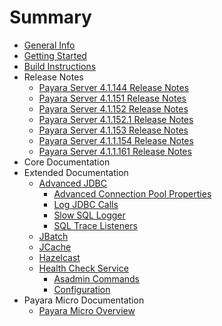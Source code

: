 # Summary

* [General Info](general-info/general-info.md)
* [Getting Started](getting-started/getting-started.md)
* [Build Instructions](build-instructions/build-instructions.md)
* Release Notes
    * [Payara Server 4.1.144 Release Notes](release-notes/release-notes-144.md)
    * [Payara Server 4.1.151 Release Notes](release-notes/release-notes-151.md)
    * [Payara Server 4.1.152 Release Notes](release-notes/release-notes-152.md)
    * [Payara Server 4.1.152.1 Release Notes](release-notes/release-notes-152.1.md)
    * [Payara Server 4.1.153 Release Notes](release-notes/release-notes-153.md)
    * [Payara Server 4.1.1.154 Release Notes](release-notes/release-notes-154.md)
    * [Payara Server 4.1.1.161 Release Notes](release-notes/release-notes-161.md)
* Core Documentation
* Extended Documentation
    * [Advanced JDBC](documentation/extended-documentation/advanced-jdbc/advanced-jdbc-configuration-and-diagnostics.md)
        * [Advanced Connection Pool Properties](documentation/extended-documentation/advanced-jdbc/advanced-jdbc-configuration-and-diagnostics.md)
        * [Log JDBC Calls](documentation/extended-documentation/advanced-jdbc/log-jdbc-calls.md)
        * [Slow SQL Logger](documentation/extended-documentation/advanced-jdbc/slow-sql-logger.md)
        * [SQL Trace Listeners](documentation/extended-documentation/advanced-jdbc/sql-trace-listeners.md)
    * [JBatch](documentation/extended-documentation/jbatch.md)
    * [JCache](documentation/extended-documentation/jcache.md)
    * [Hazelcast](documentation/extended-documentation/hazelcast.md)
    * [Health Check Service](documentation/extended-documentation/health-check-service/health-check-service.md)
        * [Asadmin Commands](documentation/extended-documentation/health-check-service/asadmin-commands.md)
        * [Configuration](documentation/extended-documentation/health-check-service/configuration.md)
* Payara Micro Documentation
    * [Payara Micro Overview](documentation/payara-micro/payara-micro.md)
